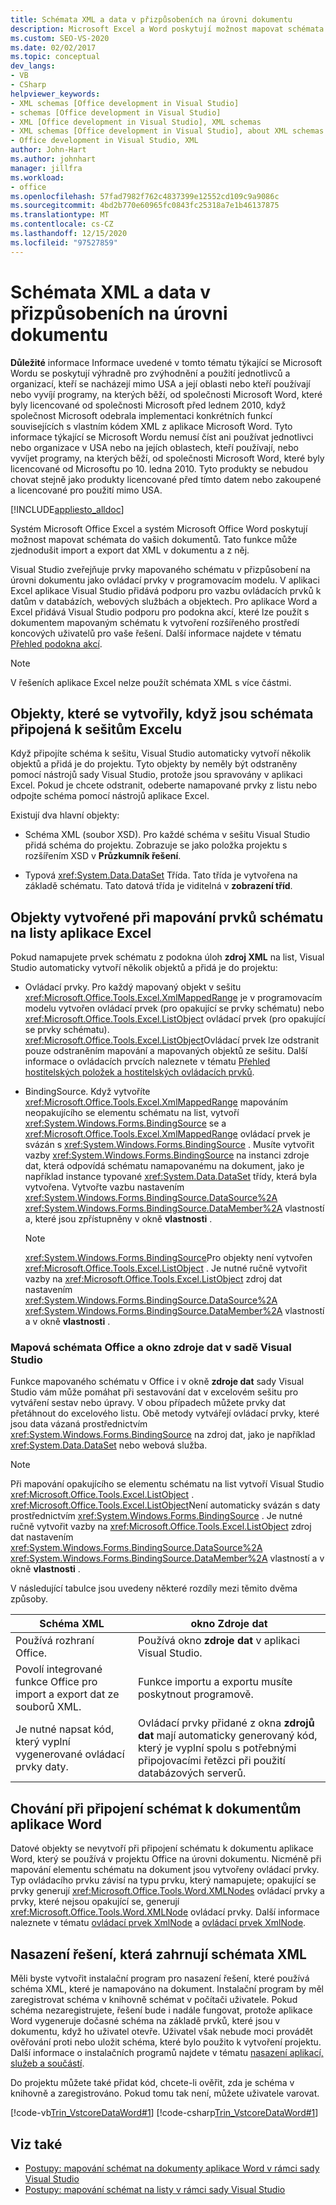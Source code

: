 ```yaml
---
title: Schémata XML a data v přizpůsobeních na úrovni dokumentu
description: Microsoft Excel a Word poskytují možnost mapovat schémata na dokumenty a můžou zjednodušit import a export dat XML v dokumentu a z něj.
ms.custom: SEO-VS-2020
ms.date: 02/02/2017
ms.topic: conceptual
dev_langs:
- VB
- CSharp
helpviewer_keywords:
- XML schemas [Office development in Visual Studio]
- schemas [Office development in Visual Studio]
- XML [Office development in Visual Studio], XML schemas
- XML schemas [Office development in Visual Studio], about XML schemas and data
- Office development in Visual Studio, XML
author: John-Hart
ms.author: johnhart
manager: jillfra
ms.workload:
- office
ms.openlocfilehash: 57fad7982f762c4837399e12552cd109c9a9086c
ms.sourcegitcommit: 4bd2b770e60965fc0843fc25318a7e1b46137875
ms.translationtype: MT
ms.contentlocale: cs-CZ
ms.lasthandoff: 12/15/2020
ms.locfileid: "97527859"
---
```

# <a name="xml-schemas-and-data-in-document-level-customizations"></a>Schémata XML a data v přizpůsobeních na úrovni dokumentu
  **Důležité** informace Informace uvedené v tomto tématu týkající se Microsoft Wordu se poskytují výhradně pro zvýhodnění a použití jednotlivců a organizací, kteří se nacházejí mimo USA a její oblasti nebo kteří používají nebo vyvíjí programy, na kterých běží, od společnosti Microsoft Word, které byly licencované od společnosti Microsoft před lednem 2010, když společnost Microsoft odebrala implementaci konkrétních funkcí souvisejících s vlastním kódem XML z aplikace Microsoft Word. Tyto informace týkající se Microsoft Wordu nemusí číst ani používat jednotlivci nebo organizace v USA nebo na jejích oblastech, kteří používají, nebo vyvíjet programy, na kterých běží, od společnosti Microsoft Word, které byly licencované od Microsoftu po 10. ledna 2010. Tyto produkty se nebudou chovat stejně jako produkty licencované před tímto datem nebo zakoupené a licencované pro použití mimo USA.

 [!INCLUDE[appliesto_alldoc](../vsto/includes/appliesto-alldoc-md.md)]

 Systém Microsoft Office Excel a systém Microsoft Office Word poskytují možnost mapovat schémata do vašich dokumentů. Tato funkce může zjednodušit import a export dat XML v dokumentu a z něj.

 Visual Studio zveřejňuje prvky mapovaného schématu v přizpůsobení na úrovni dokumentu jako ovládací prvky v programovacím modelu. V aplikaci Excel aplikace Visual Studio přidává podporu pro vazbu ovládacích prvků k datům v databázích, webových službách a objektech. Pro aplikace Word a Excel přidává Visual Studio podporu pro podokna akcí, které lze použít s dokumentem mapovaným schématu k vytvoření rozšířeného prostředí koncových uživatelů pro vaše řešení. Další informace najdete v tématu [Přehled podokna akcí](../vsto/actions-pane-overview.md).

> [!NOTE]
> V řešeních aplikace Excel nelze použít schémata XML s více částmi.

## <a name="objects-created-when-schemas-are-attached-to-excel-workbooks"></a>Objekty, které se vytvořily, když jsou schémata připojená k sešitům Excelu
 Když připojíte schéma k sešitu, Visual Studio automaticky vytvoří několik objektů a přidá je do projektu. Tyto objekty by neměly být odstraněny pomocí nástrojů sady Visual Studio, protože jsou spravovány v aplikaci Excel. Pokud je chcete odstranit, odeberte namapované prvky z listu nebo odpojte schéma pomocí nástrojů aplikace Excel.

 Existují dva hlavní objekty:

- Schéma XML (soubor XSD). Pro každé schéma v sešitu Visual Studio přidá schéma do projektu. Zobrazuje se jako položka projektu s rozšířením XSD v **Průzkumník řešení**.

- Typová <xref:System.Data.DataSet> Třída. Tato třída je vytvořena na základě schématu. Tato datová třída je viditelná v **zobrazení tříd**.

## <a name="objects-created-when-schema-elements-are-mapped-to-excel-worksheets"></a>Objekty vytvořené při mapování prvků schématu na listy aplikace Excel
 Pokud namapujete prvek schématu z podokna úloh **zdroj XML** na list, Visual Studio automaticky vytvoří několik objektů a přidá je do projektu:

- Ovládací prvky. Pro každý mapovaný objekt v sešitu <xref:Microsoft.Office.Tools.Excel.XmlMappedRange> je v programovacím modelu vytvořen ovládací prvek (pro opakující se prvky schématu) nebo <xref:Microsoft.Office.Tools.Excel.ListObject> ovládací prvek (pro opakující se prvky schématu). <xref:Microsoft.Office.Tools.Excel.ListObject>Ovládací prvek lze odstranit pouze odstraněním mapování a mapovaných objektů ze sešitu. Další informace o ovládacích prvcích naleznete v tématu [Přehled hostitelských položek a hostitelských ovládacích prvků](../vsto/host-items-and-host-controls-overview.md).

- BindingSource. Když vytvoříte <xref:Microsoft.Office.Tools.Excel.XmlMappedRange> mapováním neopakujícího se elementu schématu na list, vytvoří <xref:System.Windows.Forms.BindingSource> se a <xref:Microsoft.Office.Tools.Excel.XmlMappedRange> ovládací prvek je svázán s <xref:System.Windows.Forms.BindingSource> . Musíte vytvořit vazby <xref:System.Windows.Forms.BindingSource> na instanci zdroje dat, která odpovídá schématu namapovanému na dokument, jako je například instance typované <xref:System.Data.DataSet> třídy, která byla vytvořena. Vytvořte vazbu nastavením <xref:System.Windows.Forms.BindingSource.DataSource%2A> <xref:System.Windows.Forms.BindingSource.DataMember%2A> vlastností a, které jsou zpřístupněny v okně **vlastnosti** .

    > [!NOTE]
    > <xref:System.Windows.Forms.BindingSource>Pro objekty není vytvořen <xref:Microsoft.Office.Tools.Excel.ListObject> . Je nutné ručně vytvořit vazby na <xref:Microsoft.Office.Tools.Excel.ListObject> zdroj dat nastavením <xref:System.Windows.Forms.BindingSource.DataSource%2A> <xref:System.Windows.Forms.BindingSource.DataMember%2A> vlastností a v okně **vlastnosti** .

### <a name="office-mapped-schemas-and-the-visual-studio-data-sources-window"></a>Mapová schémata Office a okno zdroje dat v sadě Visual Studio
 Funkce mapovaného schématu v Office i v okně **zdroje dat** sady Visual Studio vám může pomáhat při sestavování dat v excelovém sešitu pro vytváření sestav nebo úpravy. V obou případech můžete prvky dat přetáhnout do excelového listu. Obě metody vytvářejí ovládací prvky, které jsou data vázaná prostřednictvím <xref:System.Windows.Forms.BindingSource> na zdroj dat, jako je například <xref:System.Data.DataSet> nebo webová služba.

> [!NOTE]
> Při mapování opakujícího se elementu schématu na list vytvoří Visual Studio <xref:Microsoft.Office.Tools.Excel.ListObject> . <xref:Microsoft.Office.Tools.Excel.ListObject>Není automaticky svázán s daty prostřednictvím <xref:System.Windows.Forms.BindingSource> . Je nutné ručně vytvořit vazby na <xref:Microsoft.Office.Tools.Excel.ListObject> zdroj dat nastavením <xref:System.Windows.Forms.BindingSource.DataSource%2A> <xref:System.Windows.Forms.BindingSource.DataMember%2A> vlastností a v okně **vlastnosti** .

 V následující tabulce jsou uvedeny některé rozdíly mezi těmito dvěma způsoby.

|Schéma XML|okno Zdroje dat|
|----------------|-------------------------|
|Používá rozhraní Office.|Používá okno **zdroje dat** v aplikaci Visual Studio.|
|Povolí integrované funkce Office pro import a export dat ze souborů XML.|Funkce importu a exportu musíte poskytnout programově.|
|Je nutné napsat kód, který vyplní vygenerované ovládací prvky daty.|Ovládací prvky přidané z okna **zdrojů dat** mají automaticky generovaný kód, který je vyplní spolu s potřebnými připojovacími řetězci při použití databázových serverů.|

## <a name="behavior-when-schemas-are-attached-to-word-documents"></a>Chování při připojení schémat k dokumentům aplikace Word
 Datové objekty se nevytvoří při připojení schématu k dokumentu aplikace Word, který se používá v projektu Office na úrovni dokumentu. Nicméně při mapování elementu schématu na dokument jsou vytvořeny ovládací prvky. Typ ovládacího prvku závisí na typu prvku, který namapujete; opakující se prvky generují <xref:Microsoft.Office.Tools.Word.XMLNodes> ovládací prvky a prvky, které nejsou opakující se, generují <xref:Microsoft.Office.Tools.Word.XMLNode> ovládací prvky. Další informace naleznete v tématu [ovládací prvek XmlNode](../vsto/xmlnodes-control.md) a [ovládací prvek XmlNode](../vsto/xmlnode-control.md).

## <a name="deployment-of-solutions-that-include-xml-schemas"></a>Nasazení řešení, která zahrnují schémata XML
 Měli byste vytvořit instalační program pro nasazení řešení, které používá schéma XML, které je namapováno na dokument. Instalační program by měl zaregistrovat schéma v knihovně schémat v počítači uživatele. Pokud schéma nezaregistrujete, řešení bude i nadále fungovat, protože aplikace Word vygeneruje dočasné schéma na základě prvků, které jsou v dokumentu, když ho uživatel otevře. Uživatel však nebude moci provádět ověřování proti nebo uložit schéma, které bylo použito k vytvoření projektu. Další informace o instalačních programů najdete v tématu [nasazení aplikací, služeb a součástí](../deployment/deploying-applications-services-and-components.md).

 Do projektu můžete také přidat kód, chcete-li ověřit, zda je schéma v knihovně a zaregistrováno. Pokud tomu tak není, můžete uživatele varovat.

 [!code-vb[Trin_VstcoreDataWord#1](../vsto/codesnippet/VisualBasic/Trin_VstcoreDataWordVB/ThisDocument.vb#1)]
 [!code-csharp[Trin_VstcoreDataWord#1](../vsto/codesnippet/CSharp/Trin_VstcoreDataWordCS/ThisDocument.cs#1)]

## <a name="see-also"></a>Viz také

- [Postupy: mapování schémat na dokumenty aplikace Word v rámci sady Visual Studio](../vsto/how-to-map-schemas-to-word-documents-inside-visual-studio.md)
- [Postupy: mapování schémat na listy v rámci sady Visual Studio](../vsto/how-to-map-schemas-to-worksheets-inside-visual-studio.md)

